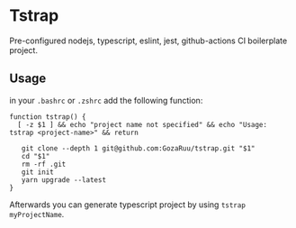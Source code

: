 # Tstrap

Pre-configured nodejs, typescript, eslint, jest, github-actions CI boilerplate project.

## Usage

in your `.bashrc` or `.zshrc` add the following function:

```
function tstrap() {
  [ -z $1 ] && echo "project name not specified" && echo "Usage: tstrap <project-name>" && return

   git clone --depth 1 git@github.com:GozaRuu/tstrap.git "$1"
   cd "$1"
   rm -rf .git
   git init
   yarn upgrade --latest
}

```

Afterwards you can generate typescript project by using `tstrap myProjectName`.
